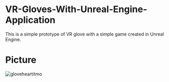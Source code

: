 # VR-Gloves-With-Unreal-Engine-Application
This is a simple prototype of VR glove with a simple game created in Unreal Engine.
# Picture
![gloveheartitmo](https://github.com/abdalla20736/VR-Gloves-With-Unreal-Engine-Application/assets/55684848/cca43621-73fc-4c31-94de-339744a04dd2)
